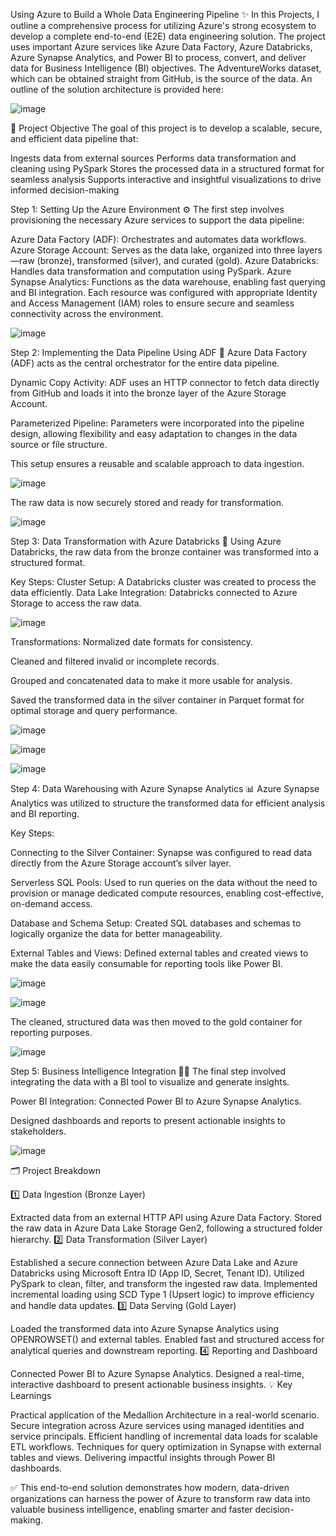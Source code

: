 Using Azure to Build a Whole Data Engineering Pipeline ✨ In this Projects, I outline a comprehensive process for utilizing Azure's strong ecosystem to develop a complete end-to-end (E2E) data engineering solution. The project uses important Azure services like Azure Data Factory, Azure Databricks, Azure Synapse Analytics, and Power BI to process, convert, and deliver data for Business Intelligence (BI) objectives. The AdventureWorks dataset, which can be obtained straight from GitHub, is the source of the data. An outline of the solution architecture is provided here:


![image](https://github.com/user-attachments/assets/62fb32d9-8921-4bb4-b52a-648ff1aa3c90)

📌 Project Objective The goal of this project is to develop a scalable, secure, and efficient data pipeline that:

Ingests data from external sources
Performs data transformation and cleaning using PySpark
Stores the processed data in a structured format for seamless analysis
Supports interactive and insightful visualizations to drive informed decision-making

Step 1: Setting Up the Azure Environment ⚙️ The first step involves provisioning the necessary Azure services to support the data pipeline:

Azure Data Factory (ADF): Orchestrates and automates data workflows.
Azure Storage Account: Serves as the data lake, organized into three layers—raw (bronze), transformed (silver), and curated (gold).
Azure Databricks: Handles data transformation and computation using PySpark.
Azure Synapse Analytics: Functions as the data warehouse, enabling fast querying and BI integration.
Each resource was configured with appropriate Identity and Access Management (IAM) roles to ensure secure and seamless connectivity across the environment.

![image](https://github.com/user-attachments/assets/17acbd0e-2702-45cc-a216-5aebe4d0a086)

Step 2: Implementing the Data Pipeline Using ADF 🚀 Azure Data Factory (ADF) acts as the central orchestrator for the entire data pipeline.

Dynamic Copy Activity: ADF uses an HTTP connector to fetch data directly from GitHub and loads it into the bronze layer of the Azure Storage Account.

Parameterized Pipeline: Parameters were incorporated into the pipeline design, allowing flexibility and easy adaptation to changes in the data source or file structure.

This setup ensures a reusable and scalable approach to data ingestion.

![image](https://github.com/user-attachments/assets/dc0c5e4e-744b-41e5-95d8-3b73a0d4800f)

The raw data is now securely stored and ready for transformation.

![image](https://github.com/user-attachments/assets/9d091de3-fd1b-4169-a157-b58c2d951873)



Step 3: Data Transformation with Azure Databricks 🔄 Using Azure Databricks, the raw data from the bronze container was transformed into a structured format.

Key Steps: Cluster Setup: A Databricks cluster was created to process the data efficiently. Data Lake Integration: Databricks connected to Azure Storage to access the raw data.

![image](https://github.com/user-attachments/assets/7dbd523c-606d-4848-92ab-a00315c937dd)

Transformations: Normalized date formats for consistency.

Cleaned and filtered invalid or incomplete records.

Grouped and concatenated data to make it more usable for analysis.

Saved the transformed data in the silver container in Parquet format for optimal storage and query performance.

![image](https://github.com/user-attachments/assets/e11a6e1d-0068-43fe-bd01-c665867c52cc)

![image](https://github.com/user-attachments/assets/9b344159-670c-4cf9-a8e3-509573c3e715)

![image](https://github.com/user-attachments/assets/22812dcb-227d-44e5-a0ab-8f8884337d7e)

Step 4: Data Warehousing with Azure Synapse Analytics 📊 Azure Synapse Analytics was utilized to structure the transformed data for efficient analysis and BI reporting.

Key Steps:

Connecting to the Silver Container: Synapse was configured to read data directly from the Azure Storage account’s silver layer.

Serverless SQL Pools: Used to run queries on the data without the need to provision or manage dedicated compute resources, enabling cost-effective, on-demand access.

Database and Schema Setup: Created SQL databases and schemas to logically organize the data for better manageability.

External Tables and Views: Defined external tables and created views to make the data easily consumable for reporting tools like Power BI.

![image](https://github.com/user-attachments/assets/7d0bbc68-189b-4778-a3d8-025f5dbc2103)

![image](https://github.com/user-attachments/assets/4c3c86e4-d751-4d7f-aea0-13e68b77a133)

The cleaned, structured data was then moved to the gold container for reporting purposes.

![image](https://github.com/user-attachments/assets/f611871f-02ab-45b1-9167-aeaf689e0cb1)

Step 5: Business Intelligence Integration 🕵️‍♂️ The final step involved integrating the data with a BI tool to visualize and generate insights.

Power BI Integration: Connected Power BI to Azure Synapse Analytics.

Designed dashboards and reports to present actionable insights to stakeholders.

![image](https://github.com/user-attachments/assets/feaf5ab0-f268-4280-935d-f5987d48d838)

🗂️ Project Breakdown

1️⃣ Data Ingestion (Bronze Layer)

Extracted data from an external HTTP API using Azure Data Factory.
Stored the raw data in Azure Data Lake Storage Gen2, following a structured folder hierarchy.
2️⃣ Data Transformation (Silver Layer)

Established a secure connection between Azure Data Lake and Azure Databricks using Microsoft Entra ID (App ID, Secret, Tenant ID).
Utilized PySpark to clean, filter, and transform the ingested raw data.
Implemented incremental loading using SCD Type 1 (Upsert logic) to improve efficiency and handle data updates.
3️⃣ Data Serving (Gold Layer)

Loaded the transformed data into Azure Synapse Analytics using OPENROWSET() and external tables.
Enabled fast and structured access for analytical queries and downstream reporting.
4️⃣ Reporting and Dashboard

Connected Power BI to Azure Synapse Analytics.
Designed a real-time, interactive dashboard to present actionable business insights.
💡 Key Learnings

Practical application of the Medallion Architecture in a real-world scenario.
Secure integration across Azure services using managed identities and service principals.
Efficient handling of incremental data loads for scalable ETL workflows.
Techniques for query optimization in Synapse with external tables and views.
Delivering impactful insights through Power BI dashboards.

✅ This end-to-end solution demonstrates how modern, data-driven organizations can harness the power of Azure to transform raw data into valuable business intelligence, enabling smarter and faster decision-making.
